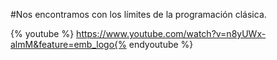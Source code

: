 #Nos encontramos con los límites de la programación clásica.

{% youtube %} https://www.youtube.com/watch?v=n8yUWx-almM&feature=emb_logo{% endyoutube %} 
